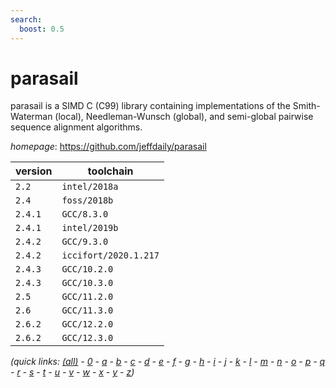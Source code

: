 ```yaml
---
search:
  boost: 0.5
---
```

# parasail

parasail is a SIMD C (C99) library containing implementations of the Smith-Waterman (local),  Needleman-Wunsch (global), and semi-global pairwise sequence alignment algorithms.

*homepage*: <https://github.com/jeffdaily/parasail>

version | toolchain
--------|----------
``2.2`` | ``intel/2018a``
``2.4`` | ``foss/2018b``
``2.4.1`` | ``GCC/8.3.0``
``2.4.1`` | ``intel/2019b``
``2.4.2`` | ``GCC/9.3.0``
``2.4.2`` | ``iccifort/2020.1.217``
``2.4.3`` | ``GCC/10.2.0``
``2.4.3`` | ``GCC/10.3.0``
``2.5`` | ``GCC/11.2.0``
``2.6`` | ``GCC/11.3.0``
``2.6.2`` | ``GCC/12.2.0``
``2.6.2`` | ``GCC/12.3.0``


*(quick links: [(all)](../index.md) - [0](../0/index.md) - [a](../a/index.md) - [b](../b/index.md) - [c](../c/index.md) - [d](../d/index.md) - [e](../e/index.md) - [f](../f/index.md) - [g](../g/index.md) - [h](../h/index.md) - [i](../i/index.md) - [j](../j/index.md) - [k](../k/index.md) - [l](../l/index.md) - [m](../m/index.md) - [n](../n/index.md) - [o](../o/index.md) - [p](../p/index.md) - [q](../q/index.md) - [r](../r/index.md) - [s](../s/index.md) - [t](../t/index.md) - [u](../u/index.md) - [v](../v/index.md) - [w](../w/index.md) - [x](../x/index.md) - [y](../y/index.md) - [z](../z/index.md))*

